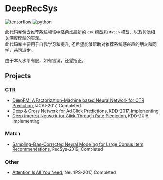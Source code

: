 # DeepRecSys
[![tensorflow](https://img.shields.io/badge/tensorflow-2.0%2B-brightgreen)]()
[![python](https://img.shields.io/badge/python-3.6+-brightgreen)]()

此代码库包含推荐系统领域中经典或最新的 `CTR` 模型和 `Match` 模型，以及其他相关深度模型的实现。<br/>
此代码库主要用于自我学习和提升, 还希望能够帮助对推荐系统感兴趣的朋友和同学，共同进步。

由于本人水平有限，如有错误，还望指正。

## Projects

### CTR
* [DeepFM: A Factorization-Machine based Neural Network for CTR Prediction](deep_recommend/recommend/ctr/deepfm), IJCAI-2017, Completed
* [Deep & Cross Network for Ad Click Predictions](deep_recommend/recommend/ctr/dcn), KDD-2017, Implementing
* [Deep Interest Network for Click-Through Rate Prediction](deep_recommend/recommend/ctr/din), KDD-2018, Implementing

### Match
* [Sampling-Bias-Corrected Neural Modeling for Large Corpus Item Recommendations](deep_recommend/recommend/match/google_tt), RecSys-2019, Completed

### Other
* [Attention Is All You Need](deep_recommend/other/transformer), NeurlPS-2017, Completed


